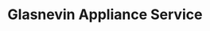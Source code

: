 ---
title: "Glasnevin Appliance Service"
url: /dublin/glasnevin-appliance-service/
shop: hardware
---